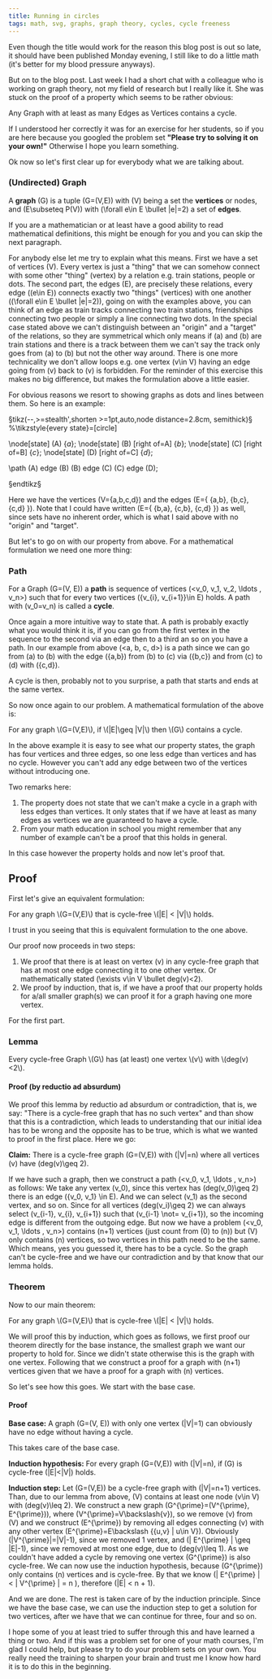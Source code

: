 ```yaml
---
title: Running in circles
tags: math, svg, graphs, graph theory, cycles, cycle freeness
---
```


Even though the title would work for the reason this blog post is out so late, it should have been published Monday evening, I still like to do a little math (it's better for my blood pressure anyways).

But on to the blog post. Last week I had a short chat with a colleague who is working on graph theory, not my field of research but I really like it. She was stuck on the proof of a property which seems to be rather obvious:


<div class="problemstatement">
Any Graph with at least as many Edges as Vertices contains a cycle.
</div>  


<!--more-->

If I understood her correctly it was for an exercise for her students, so if you are here because you googled the problem set **"Please try to solving it on your own!"** Otherwise I hope you learn something. 

Ok now so let's first clear up for everybody what we are talking about. 

### (Undirected) Graph

A **graph** \(G\) is a tuple \(G=(V,E)\) with \(V\) being a set the **vertices** or nodes, and \(E\subseteq P(V)\) with \(\forall e\in E \bullet |e|=2\) a set of **edges**. 

If you are a mathematician or at least have a good ability to read mathematical definitions, this might be enough for you and you can skip the next paragraph.

For anybody else let me try to explain what this means. First we have a set of vertices \(V\). Every vertex is just a "thing" that we can somehow connect with some other "thing" (vertex) by a relation e.g. train stations, people or dots. The second part, the edges \(E\), are precisely these relations, every edge (\(e\in E\)) connects exactly two "things" (vertices) with one another (\(\forall e\in E \bullet |e|=2\)), going on with the examples above, you can think of an edge as train tracks connecting two train stations, friendships connecting two people or simply a line connecting two dots. In the special case stated above we can't distinguish between an "origin" and a "target" of the relations, so they are symmetrical which only means if \(a\) and \(b\) are train stations and there is a track between them we can't say the track only goes from \(a\) to \(b\) but not the other way around. There is one more technicality we don't allow loops e.g. one vertex \(v\in V\) having an edge going from \(v\) back to \(v\) is forbidden. For the reminder of this exercise this makes no big difference, but makes the formulation above a little easier. 

For obvious reasons we resort to showing graphs as dots and lines between them. So here is an example:

§tikz(--,>=stealth',shorten >=1pt,auto,node distance=2.8cm, semithick)§
  %\tikzstyle{every state}=[circle]

  \node[state]         (A) {$a$};
  \node[state]         (B) [right of=A] {$b$};
  \node[state]         (C) [right of=B] {$c$};
  \node[state]         (D) [right of=C] {$d$};
  
  \path (A) edge (B)
	    (B) edge (C)
		(C) edge (D);

§endtikz§

Here we have the vertices \(V=\{a,b,c,d\}\) and the edges \(E=\{ \{a,b\}, \{b,c\}, \{c,d\} \}\). Note that I could have written \(E=\{ \{b,a\}, \{c,b\}, \{c,d\} \}\) as well, since sets have no inherent order, which is what I said above with no "origin" and "target".

But let's to go on with our property from above. For a mathematical formulation we need one more thing:

### Path

For a Graph \(G=(V, E)\) a **path** is sequence of vertices \(<v_0, v_1, v_2, \ldots , v_n>\) such that for every two vertices \(\{v_{i}, v_{i+1}\}\in E\) holds. A path with \(v_0=v_n\) is called a **cycle**.


Once again a more intuitive way to state that. A path is probably exactly what you would think it is, if you can go from the first vertex in the sequence to the second via an edge then to a third an so on you have a path. In our example from above \(<a, b, c, d>\) is a path since we can go from \(a\) to \(b\) with the edge \(\{a,b\}\) from \(b\) to \(c\) via \(\{b,c\}\) and from \(c\) to \(d\) with \(\{c,d\}\).

A cycle is then, probably not to you surprise, a path that starts and ends at the same vertex. 

So now once again to our problem. A mathematical formulation of the above is:


<div class="problemstatement">For any graph \(G=(V,E)\), if \(|E|\geq |V|\) then \(G\) contains a cycle.</div>


In the above example it is easy to see what our property states, the graph has four vertices and three edges, so one less edge than vertices and has no cycle. However you can't add any edge between two of the vertices without introducing one. 

Two remarks here: 

1. The property does not state that we can't make a cycle in a graph with less edges than vertices. It only states that if we have at least as many edges as vertices we are guaranteed to have a cycle.
2. From your math education in school you might remember that any number of example can't be a proof that this holds in general. 

In this case however the property holds and now let's proof that. 

## Proof

First let's give an equivalent formulation: 

<div class="problemstatement">
For any graph \(G=(V,E)\) that is cycle-free \(|E| < |V|\) holds.
</div>

I trust in you seeing that this is equivalent formulation to the one above. 

Our proof now proceeds in two steps:

1. We proof that there is at least on vertex \(v\) in any cycle-free graph that has at most one edge connecting it to one other vertex. Or mathematically stated \(\exists v\in V \bullet deg(v)<2\).
2. We proof by induction, that is, if we have a proof that our property holds for a/all smaller graph(s) we can proof it for a graph having one more vertex. 

For the first part.

### Lemma

<div class="problemstatement">
Every cycle-free Graph \(G\) has (at least) one vertex \(v\) with \(deg(v)<2\).
</div>

#### Proof (by reductio ad absurdum)
We proof this lemma by reductio ad absurdum or contradiction, that is, we say: "There is a cycle-free graph that has no such vertex" and than show that this is a contradiction, which leads to understanding that our initial idea has to be wrong and the opposite has to be true, which is what we wanted to proof in the first place. Here we go:

**Claim:** There is a cycle-free graph \(G=(V,E)\) with \(|V|=n\) where all vertices \(v\) have \(deg(v)\geq 2\).

If we have such a graph, then we construct a path \(<v_0, v_1, \ldots , v_n>\) as follows: We take any vertex \(v_0\), since this vertex has \(deg(v_0)\geq 2\) there is an edge \(\{v_0, v_1\} \in E\). And we can select \(v_1\) as the second vertex, and so on. Since for all vertices \(deg(v_i)\geq 2\) we can always select \(v_{i-1}, v_{i}, v_{i+1}\) such that \(v_{i-1} \not= v_{i+1}\), so the incoming edge is different from the outgoing edge. But now we have a problem \(<v_0, v_1, \ldots , v_n>\) contains \(n+1\) vertices (just count from \(0\) to \(n\)) but \(V\) only contains \(n\) vertices, so two vertices in this path need to be the same. Which means, yes you guessed it, there has to be a cycle. So the graph can't be cycle-free and we have our contradiction and by that know that our lemma holds.

### Theorem 

Now to our main theorem:

<div class="problemstatement">
For any graph \(G=(V,E)\) that is cycle-free \(|E| < |V|\) holds.
</div>

We will proof this by induction, which goes as follows, we first proof our theorem directly for the base instance, the smallest graph we want our property to hold for. Since we didn't state otherwise this is the graph with one vertex. Following that we construct a proof for a graph with \(n+1\) vertices given that we have a proof for a graph with \(n\) vertices.

So let's see how this goes. We start with the base case.

#### Proof

**Base case:** A graph \(G=(V, E)\) with only one vertex \(|V|=1\) can obviously have no edge without having a cycle. 

This takes care of the base case.

**Induction hypothesis:** For every graph \(G=(V,E)\) with \(|V|=n\), if \(G\) is cycle-free \(|E|<|V|\) holds.

**Induction step:** Let \(G=(V,E)\) be a cycle-free graph with \(|V|=n+1\) vertices. Than, due to our lemma from above, \(V\) contains at least one node \(v\in V\) with \(deg(v)\leq 2\). We construct a new graph \(G^{\prime}=(V^{\prime}, E^{\prime})\), where \(V^{\prime}=V\backslash\{v\}\), so we remove \(v\) from \(V\) and we construct \(E^{\prime}\) by removing all edges connecting \(v\) with any other vertex \(E^{\prime}=E\backslash \{\{u,v\} | u\in V\}\). Obviously \(|V^{\prime}|=|V|-1\), since we removed 1 vertex, and \(| E^{\prime} | \geq |E|-1\), since we removed at most one edge, due to \(deg(v)\leq 1\). As we couldn't have added a cycle by removing one vertex \(G^{\prime}\) is also cycle-free. We can now use the induction hypothesis, because \(G^{\prime}\) only contains \(n\) vertices and is cycle-free. By that we know \(| E^{\prime} | < | V^{\prime} | = n \), therefore \(|E| < n + 1\).

And we are done. The rest is taken care of by the induction principle. Since we have the base case, we can use the induction step to get a solution for two vertices, after we have that we can continue for three, four and so on.

I hope some of you at least tried to suffer through this and have learned a thing or two. And if this was a problem set for one of your math courses, I'm glad I could help, but please try to do your problem sets on your own. You really need the training to sharpen your brain and trust me I know how hard it is to do this in the beginning.
